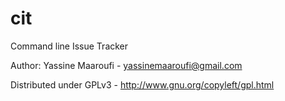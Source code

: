 cit
===

Command line Issue Tracker


Author:  Yassine Maaroufi - <yassinemaaroufi@gmail.com>

Distributed under GPLv3 - http://www.gnu.org/copyleft/gpl.html
